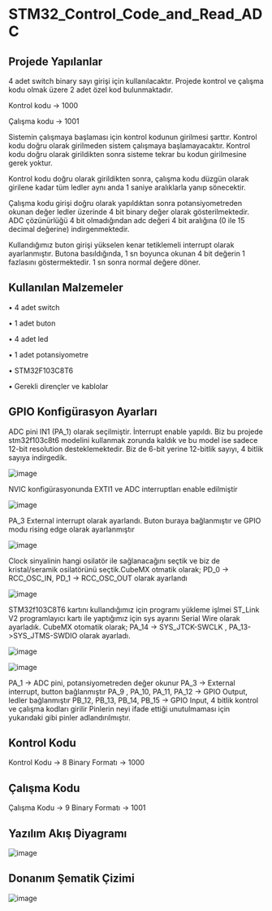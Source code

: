 # STM32_Control_Code_and_Read_ADC
## Projede Yapılanlar
4 adet switch binary sayı girişi için kullanılacaktır. Projede kontrol ve çalışma
kodu olmak üzere 2 adet özel kod bulunmaktadır.

Kontrol kodu -> 1000

Çalışma kodu -> 1001

Sistemin çalışmaya başlaması için kontrol kodunun girilmesi şarttır. Kontrol kodu doğru
olarak girilmeden sistem çalışmaya başlamayacaktır. Kontrol kodu doğru olarak
girildikten sonra sisteme tekrar bu kodun girilmesine gerek yoktur.

Kontrol kodu doğru olarak girildikten sonra, çalışma kodu düzgün olarak girilene kadar
tüm ledler aynı anda 1 saniye aralıklarla yanıp sönecektir.

Çalışma kodu girişi doğru olarak yapıldıktan sonra potansiyometreden okunan değer ledler
üzerinde 4 bit binary değer olarak gösterilmektedir. ADC çözünürlüğü 4 bit olmadığından
adc değeri 4 bit aralığına (0 ile 15 decimal değerine) indirgenmektedir.

Kullandığımız buton girişi yükselen kenar tetiklemeli interrupt olarak ayarlanmıştır.
Butona basıldığında, 1 sn boyunca okunan 4 bit değerin 1 fazlasını göstermektedir.
1 sn sonra normal değere döner.

## Kullanılan Malzemeler
• 4 adet switch

• 1 adet buton

• 4 adet led

• 1 adet potansiyometre

• STM32F103C8T6

• Gerekli dirençler ve kablolar

## GPIO Konfigürasyon Ayarları
ADC pini IN1 (PA_1) olarak seçilmiştir. İnterrupt enable yapıldı.
Biz bu projede stm32f103c8t6 modelini kullanmak zorunda kaldık ve bu model ise sadece 12-bit
resolution desteklemektedir. Biz de 6-bit yerine 12-bitlik sayıyı, 4 bitlik sayıya indirgedik.

![image](https://user-images.githubusercontent.com/61049743/94343613-f1779980-0021-11eb-803a-e3a82c0d11fa.png)

NVIC konfigürasyonunda EXTI1 ve ADC interruptları enable edilmiştir

![image](https://user-images.githubusercontent.com/61049743/94343631-153adf80-0022-11eb-8bae-918333780419.png)

PA_3 External interrupt olarak ayarlandı. Buton buraya bağlanmıştır ve GPIO modu rising edge olarak
ayarlanmıştır

![image](https://user-images.githubusercontent.com/61049743/94343659-46b3ab00-0022-11eb-8f12-1e7aa9de8943.png)

Clock sinyalinin hangi osilatör ile sağlanacağını seçtik ve biz de kristal/seramik osilatörünü
seçtik.CubeMX otmatik olarak;
PD_0 -> RCC_OSC_IN, PD_1 -> RCC_OSC_OUT olarak ayarlandı

![image](https://user-images.githubusercontent.com/61049743/94343685-75ca1c80-0022-11eb-9591-9380079363b6.png)

STM32f103C8T6 kartını kullandığımız için programı yükleme işlmei ST_Link V2 programlayıcı kartı ile
yaptığımız için sys ayarını Serial Wire olarak ayarladık. CubeMX otomatik olarak;
PA_14 -> SYS_JTCK-SWCLK , PA_13->SYS_JTMS-SWDIO olarak ayarladı.

![image](https://user-images.githubusercontent.com/61049743/94343705-ac079c00-0022-11eb-95c3-7f51ccd4e872.png)

![image](https://user-images.githubusercontent.com/61049743/94343721-c8a3d400-0022-11eb-9943-89fe4bb8fef7.png)

PA_1 -> ADC pini, potansiyometreden değer okunur
PA_3 -> External interrupt, button bağlanmıştır
PA_9 , PA_10, PA_11, PA_12 -> GPIO Output, ledler bağlanmıştır
PB_12, PB_13, PB_14, PB_15 -> GPIO Input, 4 bitlik kontrol ve çalışma kodları girilir
Pinlerin neyi ifade ettiği unutulmaması için yukarıdaki gibi pinler adlandırılmıştır.

## Kontrol Kodu
Kontrol Kodu -> 8
Binary Formatı -> 1000

## Çalışma Kodu
Çalışma Kodu -> 9
Binary Formatı -> 1001

## Yazılım Akış Diyagramı
![image](https://user-images.githubusercontent.com/61049743/94343825-93e44c80-0023-11eb-901c-60df1bd590bd.png)

## Donanım Şematik Çizimi
![image](https://user-images.githubusercontent.com/61049743/94343865-e6256d80-0023-11eb-9381-0f66d787d737.png)

